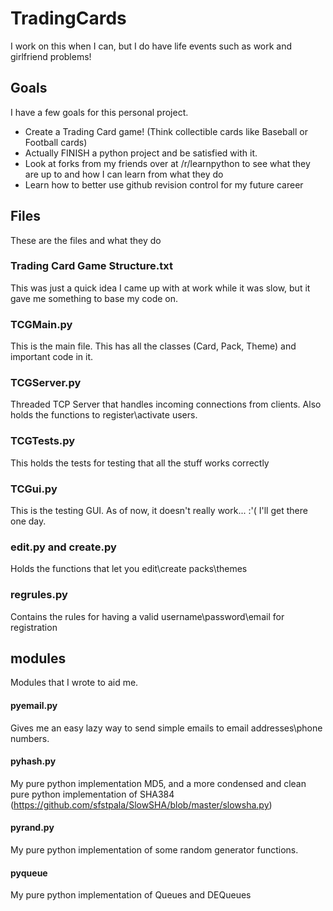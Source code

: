 # TradingCards

I work on this when I can, but I do have life events such as work and girlfriend problems!

## Goals
I have a few goals for this personal project.
* Create a Trading Card game! (Think collectible cards like Baseball or Football cards)
* Actually FINISH a python project and be satisfied with it.
* Look at forks from my friends over at /r/learnpython to see what they are up to and how I can learn from what they do
* Learn how to better use github revision control for my future career

## Files
These are the files and what they do

### Trading Card Game Structure.txt
This was just a quick idea I came up with at work while it was slow, but it gave me something to base my code on.

### TCGMain.py
This is the main file. This has all the classes (Card, Pack, Theme) and important code in it.

### TCGServer.py
Threaded TCP Server that handles incoming connections from clients. Also holds the functions to register\activate users.

### TCGTests.py
This holds the tests for testing that all the stuff works correctly

### TCGui.py
This is the testing GUI. As of now, it doesn't really work... :'( I'll get there one day.

### edit.py and create.py
Holds the functions that let you edit\create packs\themes

### regrules.py
Contains the rules for having a valid username\password\email for registration

## modules
Modules that I wrote to aid me.

#### pyemail.py
Gives me an easy lazy way to send simple emails to email addresses\phone numbers.

#### pyhash.py
My pure python implementation MD5, and a more condensed and clean pure python implementation of SHA384 (https://github.com/sfstpala/SlowSHA/blob/master/slowsha.py)

#### pyrand.py
My pure python implementation of some random generator functions.

#### pyqueue
My pure python implementation of Queues and DEQueues
